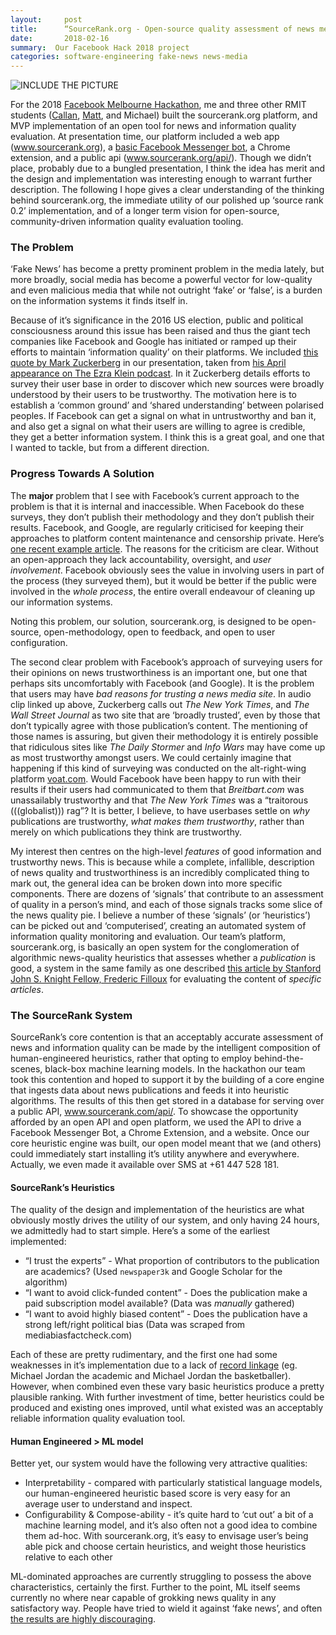 ```yaml
---
layout:     post
title:      “SourceRank.org - Open-source quality assessment of news media publications“
date:       2018-02-16
summary:  Our Facebook Hack 2018 project
categories: software-engineering fake-news news-media
---
```


![INCLUDE THE PICTURE]()

For the 2018 [Facebook Melbourne Hackathon](https://www.facebook.com/events/432440330543435/), me and three other RMIT students ([Callan](https://github.com/zcallan), [Matt](https://github.com/matthaywardwebdesign), and Michael) built the sourcerank.org platform, and MVP implementation of an open tool for news and information quality evaluation. At presentation time, our platform included a web app (www.sourcerank.org), a [basic Facebook Messenger bot](https://www.messenger.com/t/166585247361466), a Chrome extension, and a public api (www.sourcerank.org/api/). Though we didn’t place, probably due to a bungled presentation, I think the idea has merit and the design and implementation was interesting enough to warrant further description. The following I hope gives a clear understanding of the thinking behind sourcerank.org, the immediate utility of our polished up ‘source rank 0.2’ implementation, and of a longer term vision for open-source, community-driven information quality evaluation tooling.

### The Problem
‘Fake News’ has become a pretty prominent problem in the media lately, but more broadly, social media has become a powerful vector for low-quality and even malicious media that while not outright ‘fake’ or ‘false’, is a burden on the information systems it finds itself in.

Because of it’s significance in the 2016 US election, public and political consciousness around this issue has been raised and thus the giant tech companies like Facebook and Google has initiated or ramped up their efforts to maintain ‘information quality’ on their platforms. We included [this quote by Mark Zuckerberg](https://clyp.it/ugvvtt1e#) in our presentation, taken from [his April appearance on The Ezra Klein podcast](https://art19.com/shows/the-ezra-klein-show/episodes/0d5f503d-80d0-4e98-aa08-d29599957459). In it Zuckerberg details efforts to survey their user base in order to discover which new sources were broadly understood by their users to be trustworthy. The motivation here is to establish a ‘common ground’ and ‘shared understanding’ between polarised peoples. If Facebook can get a signal on what in untrustworthy and ban it, and also get a signal on what their users are willing to agree is credible, they get a better information system. I think this is a great goal, and one that I wanted to tackle, but from a different direction.

### Progress Towards A Solution
The **major** problem that I see with Facebook’s current approach to the problem is that it is internal and inaccessible. When Facebook do these surveys, they don’t publish their methodology and they don’t publish their results. Facebook, and Google, are regularly criticised for keeping their approaches to platform content maintenance and censorship private. Here’s [one recent example article](https://techcrunch.com/2018/05/07/santa-clara-principles-eff-cdt-aclu-facebook-google-twitter/). The reasons for the criticism are clear. Without an open-approach they lack accountability, oversight, and *user involvement*. Facebook obviously sees the value in involving users in part of the process (they surveyed them), but it would be better if the public were involved in the *whole process*, the entire overall endeavour of cleaning up our information systems.

Noting this problem, our solution, sourcerank.org, is designed to be open-source, open-methodology, open to feedback, and open to user  configuration.

The second clear problem with Facebook’s approach of surveying users for their opinions on news trustworthiness is an important one, but one that perhaps sits uncomfortably with Facebook (and Google). It is the problem that users may have *bad reasons for trusting a news media site*. In audio clip linked up above, Zuckerberg calls out *The New York Times*, and *The Wall Street Journal* as two site that are ‘broadly trusted’, even by those that don’t typically agree with those publication’s content. The mentioning of those names is assuring, but given their methodology it is entirely possible that ridiculous sites like *The Daily Stormer* and *Info Wars* may have come up as most trustworthy amongst users. We could certainly imagine that happening if this kind of surveying was conducted on the alt-right-wing platform [voat.com](https://voat.co/). Would Facebook have been happy to run with their results if their users had communicated to them that *Breitbart.com* was unassailably trustworthy and that *The New York Times* was a “traitorous (((globalist))) rag”? It is better, I believe, to have userbases settle on *why* publications are trustworthy, *what makes them trustworthy*, rather than merely on which publications they think are trustworthy.

My interest then centres on the high-level *features* of good information and trustworthy news. This is because while a complete, infallible, description of news quality and trustworthiness is an incredibly complicated thing to mark out, the general idea can be broken down into more specific components. There are dozens of ‘signals’ that contribute to an assessment  of quality in a person’s mind, and each of those signals tracks some slice of the news quality pie. I believe a number of these ‘signals’ (or ‘heuristics’) can be picked out and ‘computerised’, creating an automated system of information quality monitoring and evaluation. Our team’s platform, sourcerank.org, is basically an open system for the conglomeration of algorithmic news-quality heuristics that assesses whether a *publication* is good, a system in the same family as one described [this article by Stanford John S. Knight Fellow, Frederic Filloux](https://mondaynote.com/dealing-with-an-elusive-corpus-of-news-stories-ea039f9db914) for evaluating the content of *specific articles*.

### The SourceRank System

SourceRank’s core contention is that an acceptably accurate assessment of news and information quality can be made by the intelligent composition of human-engineered heuristics, rather that opting to employ behind-the-scenes, black-box machine learning models. In the hackathon our team took this contention and hoped to support it by the building of a core engine that ingests data about news publications and feeds it into heuristic algorithms. The results of this then get stored in a database for serving over a public API, www.sourcerank.com/api/. To showcase the opportunity afforded by an open API and open platform, we used the API to drive a Facebook Messenger Bot, a Chrome Extension, and a website. Once our core heuristic engine was built, our open model meant that we (and others) could immediately start installing it’s utility anywhere and everywhere. Actually, we even made it available over SMS at +61 447 528 181.

#### SourceRank’s Heuristics
The quality of the design and implementation of the heuristics are what obviously mostly drives the utility of our system, and only having 24 hours, we admittedly had to start simple. Here’s a some of the earliest implemented:

* “I trust the experts” - What proportion of contributors to the publication are academics?  (Used `newspaper3k` and Google Scholar for the algorithm)
* “I want to avoid click-funded content” - Does the publication make a paid subscription model available? (Data was *manually* gathered)
* “I want to avoid highly biased content” - Does the publication have a strong left/right political bias (Data was scraped from mediabiasfactcheck.com)

Each of these are pretty rudimentary, and the first one had some weaknesses in it’s implementation due to a lack of [record linkage](https://en.wikipedia.org/wiki/Record_linkage)  (eg. Michael Jordan the academic and Michael Jordan the basketballer).  However, when combined even these vary basic heuristics produce a pretty plausible ranking. With further investment of time, better heuristics could be produced and existing ones improved, until what existed was an acceptably reliable information quality evaluation tool.

#### Human Engineered > ML model
Better yet, our system would have the following very attractive qualities:

* Interpretability - compared with particularly statistical language models, our human-engineered heuristic based score is very easy for an average user to understand and inspect.
* Configurability & Compose-ability - it’s quite hard to ‘cut out’ a bit of a machine learning model, and it’s also often not a good idea to combine them ad-hoc. With sourcerank.org, it’s easy to envisage user’s being able pick and choose certain heuristics, and weight those heuristics relative to each other

ML-dominated approaches are currently struggling to possess the above characteristics, certainly the first. Further to the point, ML itself seems currently no where near capable of grokking news quality in any satisfactory way. People have tried to wield it against ‘fake news’, and often [the results are highly discouraging](http://www.moonmodules.org/machine-learning/nlp/fake-news/news-media/2018/04/24/fake-news-and-nlp-stupidity/).
